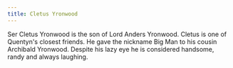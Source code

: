 ```yaml
---
title: Cletus Yronwood
---
```


Ser Cletus Yronwood is the son of Lord Anders Yronwood. Cletus is one of Quentyn's closest friends. He gave the nickname Big Man to his cousin Archibald Yronwood. Despite his lazy eye he is considered handsome, randy and always laughing.


